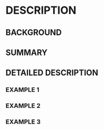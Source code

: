 # DESCRIPTION

## BACKGROUND

## SUMMARY

## DETAILED DESCRIPTION

### EXAMPLE 1

### EXAMPLE 2

### EXAMPLE 3

